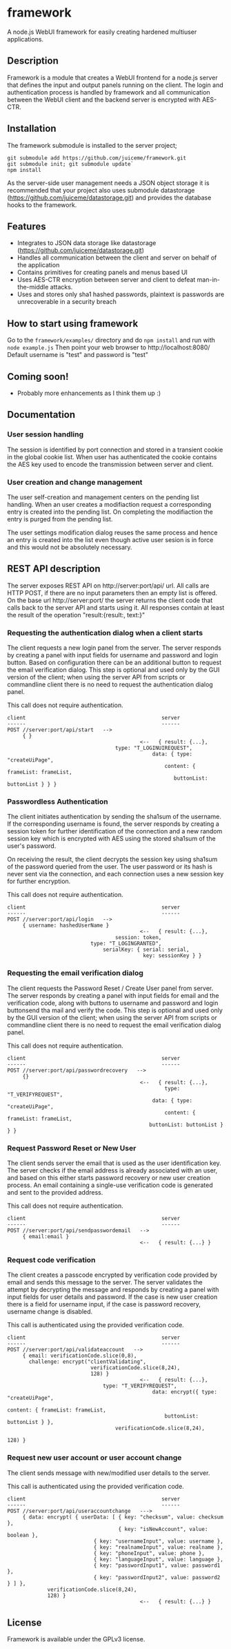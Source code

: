 
# framework

A node.js WebUI framework for easily creating hardened multiuser applications.

## Description

Framework is a module that creates a WebUI frontend for a node.js server that defines the input and output panels running on the client.
The login and authentication process is handled by framework and all communication between the WebUI client and the backend server is encrypted with AES-CTR. 

## Installation

The framework submodule is installed to the server project;
```
git submodule add https://github.com/juiceme/framework.git
git submodule init; git submodule update`
npm install
```

As the server-side user management needs a JSON object storage it is recommended that your project also uses submodule datastorage (https://github.com/juiceme/datastorage.git) and provides the database hooks to the framework.

## Features

* Integrates to JSON data storage like datastorage (https://github.com/juiceme/datastorage.git)
* Handles all communication between the client and server on behalf of the application
* Contains primitives for creating panels and menus based UI
* Uses AES-CTR encryption between server and client to defeat man-in-the-middle attacks.
* Uses and stores only sha1 hashed passwords, plaintext is passwords are unrecoverable in a security breach

## How to start using framework

Go to the `framework/examples/` directory and do `npm install` and run with `node example.js`
Then point your web browser to http://localhost:8080/
Default username is "test" and password is "test"

## Coming soon!

* Probably more enhancements as I think them up :)
    
## Documentation

### User session handling

The session is identified by port connection and stored in a transient cookie in the global cookie list. When user has authenticated the cookie contains the AES key used to encode the transmission between server and client.

### User creation and change management

The user self-creation and management centers on the pending list handling. When an user creates a modifiaction request a corresponding entry is created into the pending list. On completing the modifiaction the entry is purged from the pending list.

The user settings modification dialog reuses the same process and hence an entry is created into the list even though active user sesion is in force and this would not be absolutely necessary.

## REST API description

The server exposes REST API on http://server:port/api/ url. All calls are HTTP POST, if there are no input parameters then an empty list is offered. On the base url http://server:port/ the server returns the client code that calls back to the server API and starts using it. All responses contain at least the result of the operation "result:{result:<errorcode>, text:<explanation>}" 

### Requesting the authentication dialog when a client starts

The client requests a new login panel from the server. The server responds by creating a panel with input fields for username and password and login button. Based on configuration there can be an additional button to request the email verification dialog. This step is optional and used only by the GUI version of the client; when using the server API from scripts or commandline client there is no need to request the authentication dialog panel.

This call does not require authentication.
```
client                                            server
------                                            ------
POST //server:port/api/start   -->
     { }
                                           <--   { result: {...},
				                   type: "T_LOGINUIREQUEST",
 	                                           data: { type: "createUiPage",
		                                           content: { frameList: frameList,
				                                      buttonList: buttonList } } }
```

### Passwordless Authentication

The client initiates authentication by sending the sha1sum of the username. If the corresponding username is found, the server responds by creating a session token for further identification of the connection and a new random session key which is encrypted with AES using the stored sha1sum of the user's password.

On receiving the result, the client decrypts the session key using sha1sum of the password queried from the user. The user password or its hash is never sent via the connection, and each connection uses a new session key for further encryption.

This call does not require authentication.
```
client                                            server
------                                            ------
POST //server:port/api/login   -->
     { username: hashedUserName }
                                           <--   { result: {...},
				                   session: token,
						   type: "T_LOGINGRANTED",
					           serialKey: { serial: serial,
					                        key: sessionKey } }
```

### Requesting the email verification dialog

The client requests the Password Reset / Create User panel from server. The server responds by creating a panel with input fields for email and the verification code, along with buttons to  username and password and login buttonsend tha mail and verify the code. This step is optional and used only by the GUI version of the client; when using the server API from scripts or commandline client there is no need to request the email verification dialog panel.

This call does not require authentication.
```
client                                            server
------                                            ------
POST //server:port/api/passwordrecovery   -->
     {}
                                           <--   { result: {...},
                                                   type: "T_VERIFYREQUEST",
	                                           data: { type: "createUiPage",
                                                   content: { frameList: frameList,
				                              buttonList: buttonList } } }
```

### Request Password Reset or New User

The client sends server the email that is used as the user identification key. The server checks if the email address is already associated with an user, and based on this either starts password recovery or new user creation process. An email containing a single-use verification code is generated and sent to the provided address.

This call does not require authentication.
```
client                                            server
------                                            ------
POST //server:port/api/sendpasswordemail   -->
     { email:email }
                                           <--   { result: {...} }
```

### Request code verification

The client creates a passcode encrypted by verification code provided by email and sends this message to the server. The server validates the attempt by decrypting the message and responds by creating a panel with input fields for user details and password. If the case is new user creation there is a field for username input, if the case is password recovery, username change is disabled.

This call is authenticated using the provided verification code.
```
client                                            server
------                                            ------
POST //server:port/api/validateaccount   -->
     { email: verificationCode.slice(0,8),
       challenge: encrypt("clientValidating",
                           verificationCode.slice(8,24),
                           128) }
                                           <--   { result: {...},
					           type: "T_VERIFYREQUEST",
	                                           data: encrypt({ type: "createUiPage",
                                                                   content: { frameList: frameList,
				                                   buttonList: buttonList } },
								   verificationCode.slice(8,24),
                                                                   128) }
```

### Request new user account or user account change

The client sends message with new/modified user details to the server.

This call is authenticated using the provided verification code.
```
client                                            server
------                                            ------
POST //server:port/api/useraccountchange   --->
     { data: encrypt( { userData: [ { key: "checksum", value: checksum },
                                    { key: "isNewAccount", value: boolean },
		                    { key: "usernameInput", value: username },
		                    { key: "realnameInput", value: realname },
		                    { key: "phoneInput", value: phone },
		                    { key: "languageInput", value: language },
		                    { key: "passwordInput1", value: password1 },
		                    { key: "passwordInput2", value: password2 } ] },
		     verificationCode.slice(8,24),
		     128) }
                                           <--   { result: {...} }
```

## License

Framework is available under the GPLv3 license.

